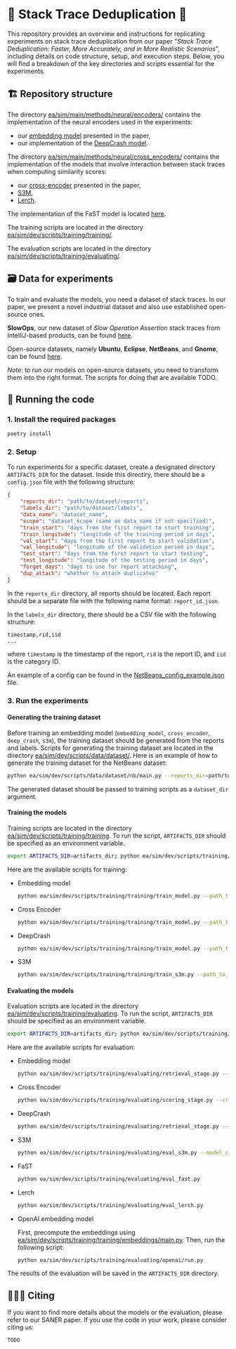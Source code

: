# 🐑 Stack Trace Deduplication 🐑

This repository provides an overview and instructions for replicating experiments on stack trace deduplication from our paper "_Stack Trace Deduplication: Faster, More Accurately, and in More Realistic Scenarios_", including details on code structure, setup, and execution steps. Below, you will find a breakdown of the key directories and scripts essential for the experiments.

## 🏗️ Repository structure

The directory [ea/sim/main/methods/neural/encoders/](ea/sim/main/methods/neural/encoders/) contains the implementation of the neural encoders used in the experiments:
- our [embedding model](ea/sim/main/methods/neural/encoders/texts/rnn.py) presented in the paper,
- our implementation of the [DeepCrash model](ea/sim/main/methods/neural/encoders/tokens/skip_gram_BOW.py).

The directory [ea/sim/main/methods/neural/cross_encoders/](ea/sim/main/methods/neural/cross_encoders/) contains the implementation of the models that involve interaction between stack traces when computing similarity scores:
- our [cross-encoder](ea/sim/main/methods/neural/cross_encoders/rnn.py) presented in the paper,
- [S3M](ea/sim/main/methods/neural/cross_encoders/s3m.py),
- [Lerch](ea/sim/main/methods/neural/cross_encoders/lerch.py).

The implementation of the FaST model is located [here](ea/sim/main/methods/classic/fast.py).

The training scripts are located in the directory [ea/sim/dev/scripts/training/training/](ea/sim/dev/scripts/training/training/).

The evaluation scripts are located in the directory [ea/sim/dev/scripts/training/evaluating/](ea/sim/dev/scripts/training/evaluating/).

## 🗃️ Data for experiments

To train and evaluate the models, you need a dataset of stack traces. In our paper, we present a novel industrial dataset
and also use established open-source ones.

**SlowOps**, our new dataset of _Slow Operation Assertion_ stack traces from IntelliJ-based products, can be found [here](https://doi.org/10.5281/zenodo.14364857).

Open-source datasets, namely **Ubuntu**, **Eclipse**, **NetBeans**, and **Gnome**, can be found [here](https://doi.org/10.5281/zenodo.5746044).

_Note_: to run our models on open-source datasets, you need to transform them into the right format. The scripts for doing that are available TODO.

## 🏃 Running the code

### 1. Install the required packages
```bash
poetry install
``` 

### 2. Setup

To run experiments for a specific dataset, create a designated directory `ARTIFACTS_DIR` for the dataset.
Inside this directiry, there should be a `config.json` file with the following structure:
```json
{
    "reports_dir": "path/to/dataset/reports",
    "labels_dir": "path/to/dataset/labels",
    "data_name": "dataset_name",
    "scope": "dataset_scope (same as data_name if not specified)",
    "train_start": "days from the first report to start training",
    "train_longitude": "longitude of the training period in days",
    "val_start": "days from the first report to start validation",
    "val_longitude": "longitude of the validation period in days",
    "test_start": "days from the first report to start testing",
    "test_longitude": "longitude of the testing period in days",
    "forget_days": "days to use for report attaching",
    "dup_attach": "whether to attach duplicates"
}
```

In the `reports_dir` directory, all reports should be located. Each report should be a separate file with the following
name format: `report_id.json`.

In the `labels_dir` directory, there should be a CSV file with the following structure:
```
timestamp,rid,iid
...
```
where `timestamp` is the timestamp of the report, `rid` is the report ID, and `iid` is the category ID.

An  example of a config can be found in the [NetBeans_config_example.json](NetBeans_config_example.json) file.

### 3. Run the experiments

#### Generating the training dataset

Before training an embedding model (`embedding_model`, `cross_encoder`, `deep_crash`, `s3m`), the training dataset should be generated from the reports and labels. Scripts for generating the training dataset are located in the directory  [ea/sim/dev/scripts/data/dataset/](ea/sim/dev/scripts/data/dataset/). Here is an example of how to generate the training dataset for the NetBeans dataset:

```bash
python ea/sim/dev/scripts/data/dataset/nb/main.py --reports_dir=path/to/dataset/NetBeans/ --state_path=path/to/dataset/NetBeans/state.csv --save_dir=path/to/save/netbeans/
```

The generated dataset should be passed to training scripts as a `dataset_dir` argument.

#### Training the models

Training scripts are located in the directory [ea/sim/dev/scripts/training/training](ea/sim/dev/scripts/training/training).
To run the script, `ARTIFACTS_DIR` should be specified as an environment variable.

```bash
export ARTIFACTS_DIR=artifacts_dir; python ea/sim/dev/scripts/training/training/<script_name>.py  
```

Here are the available scripts for training:
- Embedding model
    ```bash
    python ea/sim/dev/scripts/training/training/train_model.py --path_to_save='path/to/save/model/embedding_model.pth'
    ```
- Cross Encoder
    ```bash
    python ea/sim/dev/scripts/training/training/train_model.py --path_to_save='path/to/save/model/cross_encoder.pth'
    ```

- DeepCrash
    ```bash
    python ea/sim/dev/scripts/training/training/train_model.py --path_to_save='path/to/save/model/deep_crash.pth'
    ```

- S3M
    ```bash
    python ea/sim/dev/scripts/training/training/train_s3m.py --path_to_save='path/to/save/model/s3m.pth'
    ```

#### Evaluating the models

Evaluation scripts are located in the directory [ea/sim/dev/scripts/training/evaluating](ea/sim/dev/scripts/training/evaluating).
To run the script, `ARTIFACTS_DIR` should be specified as an environment variable.

```bash
export ARTIFACTS_DIR=artifacts_dir; python ea/sim/dev/scripts/training/evaluating/<script_name>.py  
```

Here are the available scripts for evaluation:
- Embedding model
    ```bash
    python ea/sim/dev/scripts/training/evaluating/retrieval_stage.py --model_ckpt_path='path/to/model/embedding_model.pth'
    ```

- Cross Encoder
    ```bash
    python ea/sim/dev/scripts/training/evaluating/scoring_stage.py --cross_encoder_path='path/to/model/cross_encoder.pth'
    ```

- DeepCrash
    ```bash
    python ea/sim/dev/scripts/training/evaluating/retrieval_stage.py --model_ckpt_path='path/to/model/deep_crash.pth'
    ```

- S3M
    ```bash
    python ea/sim/dev/scripts/training/evaluating/eval_s3m.py --model_ckpt_path='path/to/model/s3m.pth'
    ```

- FaST
    ```bash
    python ea/sim/dev/scripts/training/evaluating/eval_fast.py 
    ```

- Lerch
    ```bash
    python ea/sim/dev/scripts/training/evaluating/eval_lerch.py 
    ```

- OpenAI embedding model

  First, precompute the embeddings using [ea/sim/dev/scripts/training/training/embeddings/main.py](ea/sim/dev/scripts/training/training/embeddings/main.py).
  Then, run the following script:
    ```bash
    python ea/sim/dev/scripts/training/evaluating/openai/run.py 
    ```

The results of the evaluation will be saved in the `ARTIFACTS_DIR` directory.

## 👩🏻‍🔬 Citing

If you want to find more details about the models or the evaluation, please refer to our SANER paper. If you use the code in your work, please consider citing us:

```angular2html
TODO
```
